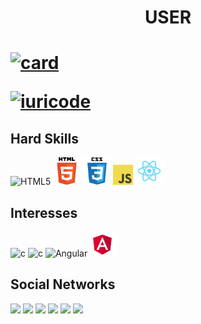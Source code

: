 <h1 align="center">USER<h1/>

[![card](https://github-readme-stats.vercel.app/api?username=alanchriss112114&theme=default)](https://github.com/alanchriss112114/)

[![iuricode](https://github-readme-stats.vercel.app/api/top-langs/?username=alanchriss112114&hide=html&layout=compact&theme=default)](https://github.com/alanchriss112114/)


## Hard Skills

<a><img height="40" src="https://imgur.com/UCSmwlz.png" alt="HTML5"/><a/>
<a><img height="44" src="https://raw.githubusercontent.com/github/explore/80688e429a7d4ef2fca1e82350fe8e3517d3494d/topics/html/html.png" alt="HTML5"/><a/>
<a><img height="44" src="https://raw.githubusercontent.com/github/explore/80688e429a7d4ef2fca1e82350fe8e3517d3494d/topics/css/css.png" alt="CSS"/><a/>
<a><img height="32" src="https://raw.githubusercontent.com/github/explore/80688e429a7d4ef2fca1e82350fe8e3517d3494d/topics/javascript/javascript.png" alt="Javascript"/><a/>
<a><img height="44" src="https://raw.githubusercontent.com/github/explore/80688e429a7d4ef2fca1e82350fe8e3517d3494d/topics/react/react.png" alt="React"/><a/>


## Interesses

<a><img height="40" src="https://cdn.iconscout.com/icon/free/png-512/c-programming-569564.png" alt="c"/><a/>
<a><img height="40" src="https://imgur.com/f3b7uly.png" alt="c"/><a/>
<a><img height="40" src="https://imgur.com/8gX1qys.png" alt="Angular"/><a/>
<a><img height="40" src="https://raw.githubusercontent.com/github/explore/80688e429a7d4ef2fca1e82350fe8e3517d3494d/topics/angular/angular.png" alt="Angular"/><a/>

## Social Networks
  
  
  
  <a href="www.google.com"><img src="https://img.shields.io/badge/LinkedIn-0077B5?style=for-the-badge&logo=linkedin&logoColor=white"/><a/>
  <a href="www.google.com"><img src="https://img.shields.io/badge/Instagram-E4405F?style=for-the-badge&logo=instagram&logoColor=white"/><a/>
  <a href="www.google.com"><img src="https://img.shields.io/badge/Twitter-1DA1F2?style=for-the-badge&logo=twitter&logoColor=white"/><a/>
  <a href="www.google.com"><img src="https://img.shields.io/badge/Facebook-1877F2?style=for-the-badge&logo=facebook&logoColor=white"/><a/>
  <a href="www.google.com"><img src="https://img.shields.io/badge/Gmail-D14836?style=for-the-badge&logo=gmail&logoColor=white"/><a/>
  <a href="www.google.com"><img src="https://img.shields.io/badge/Telegram-2CA5E0?style=for-the-badge&logo=telegram&logoColor=white"/><a/>
 

